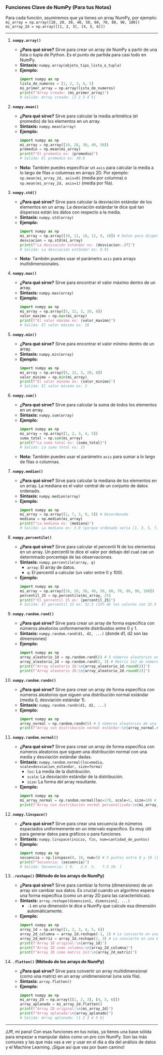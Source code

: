 ### **Funciones Clave de NumPy (Para tus Notas)**

Para cada función, asumiremos que ya tienes un array NumPy, por ejemplo:
`mi_array = np.array([10, 20, 30, 40, 50, 60, 70, 80, 90, 100])`
`mi_array_2d = np.array([[1, 2, 3], [4, 5, 6]])`

---

1.  **`numpy.array()`**
    * **¿Para qué sirve?** Sirve para crear un array de NumPy a partir de una lista o tupla de Python. Es el punto de partida para casi todo en NumPy.
    * **Sintaxis:** `numpy.array(objeto_tipo_lista_o_tupla)`
    * **Ejemplo:**
        ```python
        import numpy as np
        lista_de_numeros = [1, 2, 3, 4, 5]
        mi_primer_array = np.array(lista_de_numeros)
        print(f"Array creado: {mi_primer_array}")
        # Salida: Array creado: [1 2 3 4 5]
        ```

2.  **`numpy.mean()`**
    * **¿Para qué sirve?** Sirve para calcular la media aritmética (el promedio) de los elementos en un array.
    * **Sintaxis:** `numpy.mean(array)`
    * **Ejemplo:**
        ```python
        import numpy as np
        mi_array = np.array([10, 20, 30, 40, 50])
        promedio = np.mean(mi_array)
        print(f"El promedio es: {promedio}")
        # Salida: El promedio es: 30.0
        ```
    * **Nota:** También puedes especificar un `axis` para calcular la media a lo largo de filas o columnas en arrays 2D. Por ejemplo: `np.mean(mi_array_2d, axis=0)` (media por columna) o `np.mean(mi_array_2d, axis=1)` (media por fila).

3.  **`numpy.std()`**
    * **¿Para qué sirve?** Sirve para calcular la desviación estándar de los elementos en un array. La desviación estándar te dice qué tan dispersos están los datos con respecto a la media.
    * **Sintaxis:** `numpy.std(array)`
    * **Ejemplo:**
        ```python
        import numpy as np
        mi_array = np.array([10, 11, 10, 12, 9, 10]) # Datos poco dispersos
        desviacion = np.std(mi_array)
        print(f"La desviación estándar es: {desviacion:.2f}")
        # Salida: La desviación estándar es: 0.91
        ```
    * **Nota:** También puedes usar el parámetro `axis` para arrays multidimensionales.

4.  **`numpy.max()`**
    * **¿Para qué sirve?** Sirve para encontrar el valor máximo dentro de un array.
    * **Sintaxis:** `numpy.max(array)`
    * **Ejemplo:**
        ```python
        import numpy as np
        mi_array = np.array([5, 12, 3, 20, 8])
        valor_maximo = np.max(mi_array)
        print(f"El valor máximo es: {valor_maximo}")
        # Salida: El valor máximo es: 20
        ```

5.  **`numpy.min()`**
    * **¿Para qué sirve?** Sirve para encontrar el valor mínimo dentro de un array.
    * **Sintaxis:** `numpy.min(array)`
    * **Ejemplo:**
        ```python
        import numpy as np
        mi_array = np.array([5, 12, 3, 20, 8])
        valor_minimo = np.min(mi_array)
        print(f"El valor mínimo es: {valor_minimo}")
        # Salida: El valor mínimo es: 3
        ```

6.  **`numpy.sum()`**
    * **¿Para qué sirve?** Sirve para calcular la suma de todos los elementos en un array.
    * **Sintaxis:** `numpy.sum(array)`
    * **Ejemplo:**
        ```python
        import numpy as np
        mi_array = np.array([1, 2, 3, 4, 5])
        suma_total = np.sum(mi_array)
        print(f"La suma total es: {suma_total}")
        # Salida: La suma total es: 15
        ```
    * **Nota:** También puedes usar el parámetro `axis` para sumar a lo largo de filas o columnas.

7.  **`numpy.median()`**
    * **¿Para qué sirve?** Sirve para calcular la mediana de los elementos en un array. La mediana es el valor central de un conjunto de datos ordenado.
    * **Sintaxis:** `numpy.median(array)`
    * **Ejemplo:**
        ```python
        import numpy as np
        mi_array = np.array([1, 7, 3, 9, 5]) # Desordenado
        mediana = np.median(mi_array)
        print(f"La mediana es: {mediana}")
        # Salida: La mediana es: 5.0 (porque ordenado sería [1, 3, 5, 7, 9])
        ```

8.  **`numpy.percentile()`**
    * **¿Para qué sirve?** Sirve para calcular el percentil N de los elementos en un array. Un percentil te dice el valor por debajo del cual cae un determinado porcentaje de las observaciones.
    * **Sintaxis:** `numpy.percentile(array, q)`
        * `array`: El array de datos.
        * `q`: El percentil a calcular (un valor entre 0 y 100).
    * **Ejemplo:**
        ```python
        import numpy as np
        mi_array = np.array([10, 20, 30, 40, 50, 60, 70, 80, 90, 100])
        percentil_25 = np.percentile(mi_array, 25)
        print(f"El percentil 25 es: {percentil_25}")
        # Salida: El percentil 25 es: 32.5 (25% de los valores son 32.5 o menos)
        ```

9.  **`numpy.random.rand()`**
    * **¿Para qué sirve?** Sirve para crear un array de forma específica con números aleatorios uniformemente distribuidos entre 0 y 1.
    * **Sintaxis:** `numpy.random.rand(d1, d2, ...)` (donde d1, d2 son las dimensiones)
    * **Ejemplo:**
        ```python
        import numpy as np
        array_aleatorio_1d = np.random.rand(5) # 5 números aleatorios entre 0 y 1
        array_aleatorio_2d = np.random.rand(2, 3) # Matriz 2x3 de números aleatorios
        print(f"Array aleatorio 1D:\n{array_aleatorio_1d.round(2)}")
        print(f"Array aleatorio 2D:\n{array_aleatorio_2d.round(2)}")
        ```

10. **`numpy.random.randn()`**
    * **¿Para qué sirve?** Sirve para crear un array de forma específica con números aleatorios que siguen una distribución normal estándar (media 0, desviación estándar 1).
    * **Sintaxis:** `numpy.random.randn(d1, d2, ...)`
    * **Ejemplo:**
        ```python
        import numpy as np
        array_normal = np.random.randn(5) # 5 números aleatorios de una distribución normal estándar
        print(f"Array con distribución normal estándar:\n{array_normal.round(2)}")
        ```

11. **`numpy.random.normal()`**
    * **¿Para qué sirve?** Sirve para crear un array de forma específica con números aleatorios que siguen una distribución normal con una media y desviación estándar dadas.
    * **Sintaxis:** `numpy.random.normal(loc=media, scale=desviacion_estandar, size=forma)`
        * `loc`: La media de la distribución.
        * `scale`: La desviación estándar de la distribución.
        * `size`: La forma del array resultante.
    * **Ejemplo:**
        ```python
        import numpy as np
        mi_array_normal = np.random.normal(loc=170, scale=5, size=10) # 10 números con media 170 y desv. est. 5
        print(f"Array con distribución normal personalizada:\n{mi_array_normal.round(2)}")
        ```

12. **`numpy.linspace()`**
    * **¿Para qué sirve?** Sirve para crear una secuencia de números espaciados uniformemente en un intervalo específico. Es muy útil para generar datos para gráficos o para funciones.
    * **Sintaxis:** `numpy.linspace(inicio, fin, num=cantidad_de_puntos)`
    * **Ejemplo:**
        ```python
        import numpy as np
        secuencia = np.linspace(0, 10, num=5) # 5 puntos entre 0 y 10 (incluidos)
        print(f"Secuencia: {secuencia}")
        # Salida: Secuencia: [ 0.   2.5  5.   7.5 10. ]
        ```

13. **`.reshape()` (Método de los arrays de NumPy)**
    * **¿Para qué sirve?** Sirve para cambiar la forma (dimensiones) de un array sin cambiar sus datos. Es crucial cuando un algoritmo espera una forma específica (como un array 2D para las características).
    * **Sintaxis:** `array.reshape(dimension1, dimension2, ...)`
        * `-1` en una dimensión le dice a NumPy que calcule esa dimensión automáticamente.
    * **Ejemplo:**
        ```python
        import numpy as np
        array_1d = np.array([1, 2, 3, 4, 5, 6])
        array_2d_columna = array_1d.reshape(-1, 1) # Lo convierte en una columna (6 filas, 1 columna)
        array_2d_matriz = array_1d.reshape(2, 3) # Lo convierte en una matriz de 2 filas por 3 columnas
        print(f"Array 1D original:\n{array_1d}")
        print(f"Array 2D como columna:\n{array_2d_columna}")
        print(f"Array 2D como matriz 2x3:\n{array_2d_matriz}")
        ```

14. **`.flatten()` (Método de los arrays de NumPy)**
    * **¿Para qué sirve?** Sirve para convertir un array multidimensional (como una matriz) en un array unidimensional (una sola fila).
    * **Sintaxis:** `array.flatten()`
    * **Ejemplo:**
        ```python
        import numpy as np
        mi_array_2d = np.array([[1, 2, 3], [4, 5, 6]])
        array_aplanado = mi_array_2d.flatten()
        print(f"Array 2D original:\n{mi_array_2d}")
        print(f"Array aplanado:\n{array_aplanado}")
        # Salida: Array aplanado: [1 2 3 4 5 6]
        ```

---

¡Uff, mi pana! Con esas funciones en tus notas, ya tienes una base sólida para empezar a manipular datos como un pro con NumPy. Son las más comunes y las que más vas a ver y usar en el día a día del análisis de datos y el Machine Learning. ¡Sigue así que vas por buen camino!
